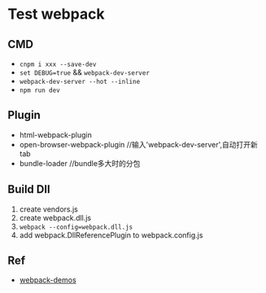 # Test webpack

## CMD

+ `cnpm i xxx --save-dev`
+ `set DEBUG=true` && `webpack-dev-server`
+ `webpack-dev-server --hot --inline`
+ `npm run dev`

## Plugin

+ html-webpack-plugin
+ open-browser-webpack-plugin  //输入'webpack-dev-server',自动打开新tab
+ bundle-loader  //bundle多大时的分包

## Build Dll

1. create vendors.js
2. create webpack.dll.js
3. `webpack --config=webpack.dll.js`
4. add webpack.DllReferencePlugin to webpack.config.js


## Ref

+ [webpack-demos](https://github.com/ruanyf/webpack-demos)
